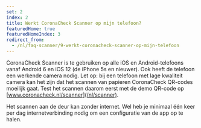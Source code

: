 ```yaml
---
set: 2
index: 2
title: Werkt CoronaCheck Scanner op mijn telefoon? 
featuredHome: true
featuredHomeIndex: 3
redirect_from: 
  - /nl/faq-scanner/9-werkt-coronacheck-scanner-op-mijn-telefoon
---
```

CoronaCheck Scanner is te gebruiken op alle iOS en Android-telefoons vanaf Android 6 en iOS 12 (de iPhone 5s en nieuwer). 
Ook heeft de telefoon een werkende camera nodig. Let op: bij een telefoon met lage kwaliteit camera kan het zijn dat het scannen van papieren CoronaCheck QR-codes moeilijk gaat. Test het scannen daarom eerst met de demo QR-code op [www.coronacheck.nl/scanner](/nl/scanner). 

Het scannen aan de deur kan zonder internet. Wel heb je minimaal één keer per dag internetverbinding nodig om een configuratie van de app op te halen.
